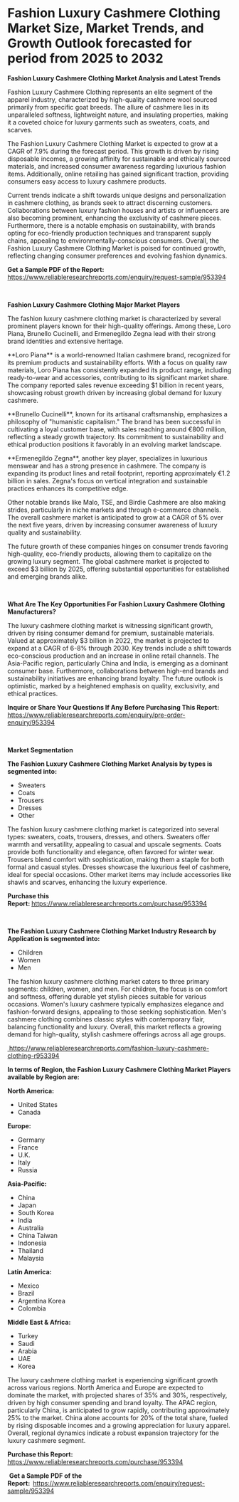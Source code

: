 <p><h1>Fashion Luxury Cashmere Clothing Market Size, Market Trends, and Growth Outlook forecasted for period from 2025 to 2032</h1></p><p><strong>Fashion Luxury Cashmere Clothing Market Analysis and Latest Trends</strong></p>
<p><p>Fashion Luxury Cashmere Clothing represents an elite segment of the apparel industry, characterized by high-quality cashmere wool sourced primarily from specific goat breeds. The allure of cashmere lies in its unparalleled softness, lightweight nature, and insulating properties, making it a coveted choice for luxury garments such as sweaters, coats, and scarves.</p><p>The Fashion Luxury Cashmere Clothing Market is expected to grow at a CAGR of 7.9% during the forecast period. This growth is driven by rising disposable incomes, a growing affinity for sustainable and ethically sourced materials, and increased consumer awareness regarding luxurious fashion items. Additionally, online retailing has gained significant traction, providing consumers easy access to luxury cashmere products.</p><p>Current trends indicate a shift towards unique designs and personalization in cashmere clothing, as brands seek to attract discerning customers. Collaborations between luxury fashion houses and artists or influencers are also becoming prominent, enhancing the exclusivity of cashmere pieces. Furthermore, there is a notable emphasis on sustainability, with brands opting for eco-friendly production techniques and transparent supply chains, appealing to environmentally-conscious consumers. Overall, the Fashion Luxury Cashmere Clothing Market is poised for continued growth, reflecting changing consumer preferences and evolving fashion dynamics.</p></p>
<p><strong>Get a Sample PDF of the Report:&nbsp;</strong> <a href="https://www.reliableresearchreports.com/enquiry/request-sample/953394?utm_campaign=32&utm_medium=2&utm_source=Github&utm_content=ia&utm_term=18042025&utm_id=fashion-luxury-cashmere-clothing">https://www.reliableresearchreports.com/enquiry/request-sample/953394</a></p>
<p>&nbsp;</p>
<p><strong>Fashion Luxury Cashmere Clothing Major Market Players</strong></p>
<p><p>The fashion luxury cashmere clothing market is characterized by several prominent players known for their high-quality offerings. Among these, Loro Piana, Brunello Cucinelli, and Ermenegildo Zegna lead with their strong brand identities and extensive heritage.</p><p>**Loro Piana** is a world-renowned Italian cashmere brand, recognized for its premium products and sustainability efforts. With a focus on quality raw materials, Loro Piana has consistently expanded its product range, including ready-to-wear and accessories, contributing to its significant market share. The company reported sales revenue exceeding $1 billion in recent years, showcasing robust growth driven by increasing global demand for luxury cashmere.</p><p>**Brunello Cucinelli**, known for its artisanal craftsmanship, emphasizes a philosophy of "humanistic capitalism." The brand has been successful in cultivating a loyal customer base, with sales reaching around €800 million, reflecting a steady growth trajectory. Its commitment to sustainability and ethical production positions it favorably in an evolving market landscape.</p><p>**Ermenegildo Zegna**, another key player, specializes in luxurious menswear and has a strong presence in cashmere. The company is expanding its product lines and retail footprint, reporting approximately €1.2 billion in sales. Zegna's focus on vertical integration and sustainable practices enhances its competitive edge.</p><p>Other notable brands like Malo, TSE, and Birdie Cashmere are also making strides, particularly in niche markets and through e-commerce channels. The overall cashmere market is anticipated to grow at a CAGR of 5% over the next five years, driven by increasing consumer awareness of luxury quality and sustainability.</p><p>The future growth of these companies hinges on consumer trends favoring high-quality, eco-friendly products, allowing them to capitalize on the growing luxury segment. The global cashmere market is projected to exceed $3 billion by 2025, offering substantial opportunities for established and emerging brands alike.</p></p>
<p>&nbsp;</p>
<p><strong>What Are The Key Opportunities For Fashion Luxury Cashmere Clothing Manufacturers?</strong></p>
<p><p>The luxury cashmere clothing market is witnessing significant growth, driven by rising consumer demand for premium, sustainable materials. Valued at approximately $3 billion in 2022, the market is projected to expand at a CAGR of 6-8% through 2030. Key trends include a shift towards eco-conscious production and an increase in online retail channels. The Asia-Pacific region, particularly China and India, is emerging as a dominant consumer base. Furthermore, collaborations between high-end brands and sustainability initiatives are enhancing brand loyalty. The future outlook is optimistic, marked by a heightened emphasis on quality, exclusivity, and ethical practices.</p></p>
<p><strong>Inquire or Share Your Questions If Any Before Purchasing This Report:</strong> <a href="https://www.reliableresearchreports.com/enquiry/pre-order-enquiry/953394?utm_campaign=32&utm_medium=2&utm_source=Github&utm_content=ia&utm_term=18042025&utm_id=fashion-luxury-cashmere-clothing">https://www.reliableresearchreports.com/enquiry/pre-order-enquiry/953394</a></p>
<p>&nbsp;</p>
<p><strong>Market Segmentation</strong></p>
<p><strong>The Fashion Luxury Cashmere Clothing Market Analysis by types is segmented into:</strong></p>
<p><ul><li>Sweaters</li><li>Coats</li><li>Trousers</li><li>Dresses</li><li>Other</li></ul></p>
<p><p>The fashion luxury cashmere clothing market is categorized into several types: sweaters, coats, trousers, dresses, and others. Sweaters offer warmth and versatility, appealing to casual and upscale segments. Coats provide both functionality and elegance, often favored for winter wear. Trousers blend comfort with sophistication, making them a staple for both formal and casual styles. Dresses showcase the luxurious feel of cashmere, ideal for special occasions. Other market items may include accessories like shawls and scarves, enhancing the luxury experience.</p></p>
<p><strong>Purchase this Report:&nbsp;</strong><a href="https://www.reliableresearchreports.com/purchase/953394?utm_campaign=32&utm_medium=2&utm_source=Github&utm_content=ia&utm_term=18042025&utm_id=fashion-luxury-cashmere-clothing">https://www.reliableresearchreports.com/purchase/953394</a></p>
<p>&nbsp;</p>
<p><strong>The Fashion Luxury Cashmere Clothing Market Industry Research by Application is segmented into:</strong></p>
<p><ul><li>Children</li><li>Women</li><li>Men</li></ul></p>
<p><p>The fashion luxury cashmere clothing market caters to three primary segments: children, women, and men. For children, the focus is on comfort and softness, offering durable yet stylish pieces suitable for various occasions. Women's luxury cashmere typically emphasizes elegance and fashion-forward designs, appealing to those seeking sophistication. Men's cashmere clothing combines classic styles with contemporary flair, balancing functionality and luxury. Overall, this market reflects a growing demand for high-quality, stylish cashmere offerings across all age groups.</p></p>
<p><a href="https://www.reliableresearchreports.com/fashion-luxury-cashmere-clothing-r953394?utm_campaign=32&utm_medium=2&utm_source=Github&utm_content=ia&utm_term=18042025&utm_id=fashion-luxury-cashmere-clothing">&nbsp;https://www.reliableresearchreports.com/fashion-luxury-cashmere-clothing-r953394</a></p>
<p><strong>In terms of Region, the Fashion Luxury Cashmere Clothing Market Players available by Region are:</strong></p>
<p>
    <p> <strong> North America: </strong>
        <ul>
            <li>United States</li>
            <li>Canada</li>
        </ul>
        </p> 
    <p> <strong> Europe: </strong>
        <ul>
            <li>Germany</li>
            <li>France</li>
            <li>U.K.</li>
            <li>Italy</li>
            <li>Russia</li>
        </ul>
        </p> 
    <p> <strong> Asia-Pacific: </strong>
        <ul>
            <li>China</li>
            <li>Japan</li>
            <li>South Korea</li>
            <li>India</li>
            <li>Australia</li>
            <li>China Taiwan</li>
            <li>Indonesia</li>
            <li>Thailand</li>
            <li>Malaysia</li>
        </ul>
        </p> 
    <p> <strong> Latin America: </strong>
        <ul>
            <li>Mexico</li>
            <li>Brazil</li>
            <li>Argentina Korea</li>
            <li>Colombia</li>
        </ul>
        </p> 
    <p> <strong> Middle East & Africa: </strong>
        <ul>
            <li>Turkey</li>
            <li>Saudi</li>
            <li>Arabia</li>
            <li>UAE</li>
            <li>Korea</li>
        </ul>
    </p>
    </p>
<p><p>The luxury cashmere clothing market is experiencing significant growth across various regions. North America and Europe are expected to dominate the market, with projected shares of 35% and 30%, respectively, driven by high consumer spending and brand loyalty. The APAC region, particularly China, is anticipated to grow rapidly, contributing approximately 25% to the market. China alone accounts for 20% of the total share, fueled by rising disposable incomes and a growing appreciation for luxury apparel. Overall, regional dynamics indicate a robust expansion trajectory for the luxury cashmere segment.</p></p>
<p><strong>Purchase this Report: </strong><a href="https://www.reliableresearchreports.com/purchase/953394?utm_campaign=32&utm_medium=2&utm_source=Github&utm_content=ia&utm_term=18042025&utm_id=fashion-luxury-cashmere-clothing">https://www.reliableresearchreports.com/purchase/953394</a></p>
<p>&nbsp;<strong>Get a Sample PDF of the Report:&nbsp;&nbsp;</strong><a href="https://www.reliableresearchreports.com/enquiry/request-sample/953394?utm_campaign=32&utm_medium=2&utm_source=Github&utm_content=ia&utm_term=18042025&utm_id=fashion-luxury-cashmere-clothing">https://www.reliableresearchreports.com/enquiry/request-sample/953394</a></p>
<p><strong></strong></p>
<p><p></p><p></p><p></p></p>